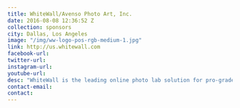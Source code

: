 ```yaml
---
title: WhiteWall/Avenso Photo Art, Inc.
date: 2016-08-08 12:36:52 Z
collection: sponsors
city: Dallas, Los Angeles
image: "/img/ww-logo-pos-rgb-medium-1.jpg"
link: http://us.whitewall.com
facebook-url:
twitter-url:
instagram-url:
youtube-url:
desc: "WhiteWall is the leading online photo lab solution for pro-grade photo imaging in museum quality materials. We offer you a one-stop-shop approach to sourcing, printing and framing your image. Exact custom sized images in 1000+ finishes and 40+ hand-made frames available.  Access to 12,000 photos in the exclusive the eye em collection.  Shop locally and ship to over 40 countries worldwide in under two weeks with affordable pricing.  Made In Germany precision craftsmanship. Our dedicated team will assist you with all your printing needs, including sourcing, framing and complete built-in hanging systems."
contact-email:
contact:
---
```

